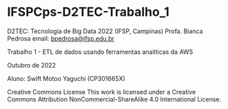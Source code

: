 # IFSPCps-D2TEC-Trabalho_1
D2TEC: Tecnologia de Big Data 2022 (IFSP, Campinas)
Profa. Bianca Pedrosa
email: bpedrosa@ifsp.edu.br

Trabalho 1 - ETL de dados usando ferramentas analíticas da AWS

Outubro de 2022

Aluno: Swift Motoo Yaguchi (CP301665X)

Creative Commons License This work is licensed under a Creative Commons Attribution
NonCommercial-ShareAlike 4.0 International License.
